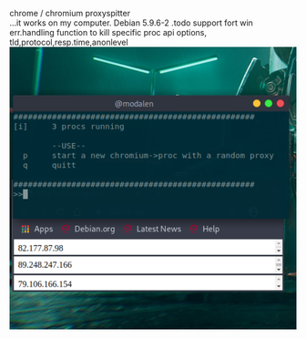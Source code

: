 chrome / chromium proxyspitter  
...it works on my computer. Debian 5.9.6-2
.todo
  support fort win
  err.handling
  function to kill specific proc
  api options, tld,protocol,resp.time,anonlevel
![alt text](https://raw.githubusercontent.com/l014/chroxy/main/run.png)
